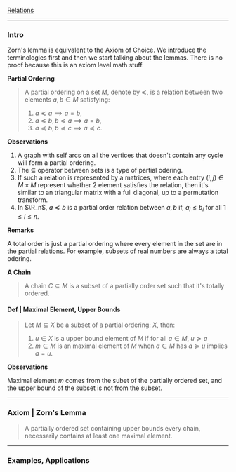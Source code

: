 [Relations](../MATH%20000%20Math%20Essential/Relations.md)

---
### **Intro**

Zorn's lemma is equivalent to the Axiom of Choice. We introduce the terminologies first and then we start talking about the lemmas. There is no proof because this is an axiom level math stuff. 

**Partial Ordering**
> A partial ordering on a set $M$, denote by $\preceq$, is a relation between two elements $a, b\in M$ satisfying: 
> 1. $a\preceq a\implies a = b$, 
> 2. $a\preceq b, b\preceq a \implies a= b$, 
> 3. $a\preceq b, b\preceq c \implies a \preceq c$. 

**Observations**
1. A graph with self arcs on all the vertices that doesn't contain any cycle will form a partial ordering. 
2. The $\subseteq$ operator between sets is a type of partial odering. 
3. If such a relation is represented by a matrices, where each entry $(i, j)\in M\times M$ represent whether 2 element satisfies the relation, then it's similar to an triangular matrix with a full diagonal, up to a permutation transform. 
4. In $\R_n$, $a\preceq b$ is a partial order relation between $a, b$ if, $a_i \le b_i$ for all $1\le i \le n$. 

**Remarks**

A total order is just a partial ordering where every element in the set are in the partial relations. For example, subsets of real numbers are always a total odering. 

**A Chain**
> A chain $C\subseteq M$ is a subset of a partially order set such that it's totally ordered. 


#### **Def | Maximal Element, Upper Bounds**
> Let $M\subseteq X$ be a subset of a partial ordering: $X$, then: 
> 1. $u\in X$ is a upper bound element of $M$ if for all $a \in M$, $u \succeq a$
> 2. $m\in M$ is an maximal element of $M$ when $a\in M$ has $a\succeq u$ implies $a = u$. 

**Observations**

Maximal element $m$ comes from the subet of the partially ordered set, and the upper bound of the subset is not from the subset. 


---
### **Axiom | Zorn's Lemma**
> A partially ordered set containing upper bounds every chain, necessarily contains at least one maximal element. 

---
### **Examples, Applications**


